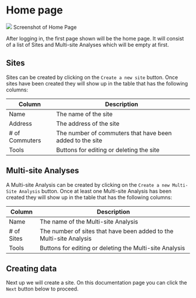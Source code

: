 # Home page

<p class="image-with-caption">
  <img src="../../img/home-page.png" class="img-spotlight"/>
  Screenshot of Home Page
</p>

After logging in, the first page shown will be the home page.  It will consist of a list of Sites and Multi-site Analyses which will be empty at first.

## Sites

Sites can be created by clicking on the `Create a new site` button.  Once sites have been created they will show up in the table that has the following columns:

| Column | Description |
|---|---|
| Name | The name of the site |
| Address | The address of the site |
| # of Commuters | The number of commuters that have been added to the site |
| Tools | Buttons for editing or deleting the site |

## Multi-site Analyses

A Multi-site Analysis can be created by clicking on the `Create a new Multi-Site Analysis` button.  Once at least one Multi-site Analysis has been created they will show up in the table that has the following columns:

| Column | Description |
|---|---|
| Name | The name of the Multi-site Analysis |
| # of Sites | The number of sites that have been added to the Multi-site Analysis |
| Tools | Buttons for editing or deleting the Multi-site Analysis |

## Creating data

Next up we will create a site.  On this documentation page you can click the `Next` button below to proceed.
